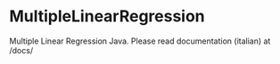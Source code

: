 # MultipleLinearRegression
Multiple Linear Regression Java. Please read documentation (italian) at /docs/
